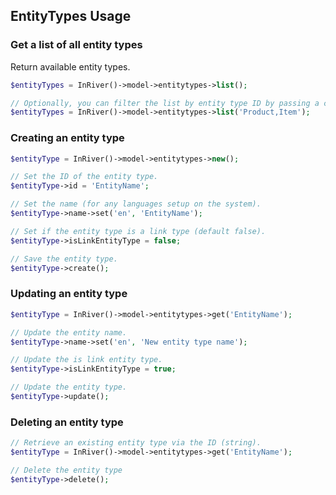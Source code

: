 ## EntityTypes Usage

### Get a list of all entity types
Return available entity types.
```php
$entityTypes = InRiver()->model->entitytypes->list();

// Optionally, you can filter the list by entity type ID by passing a comma separated list of IDs.
$entityTypes = InRiver()->model->entitytypes->list('Product,Item');
```

### Creating an entity type
```php
$entityType = InRiver()->model->entitytypes->new();

// Set the ID of the entity type.
$entityType->id = 'EntityName';

// Set the name (for any languages setup on the system).
$entityType->name->set('en', 'EntityName');

// Set if the entity type is a link type (default false).
$entityType->isLinkEntityType = false;

// Save the entity type.
$entityType->create();
```

### Updating an entity type
```php
$entityType = InRiver()->model->entitytypes->get('EntityName');

// Update the entity name.
$entityType->name->set('en', 'New entity type name');

// Update the is link entity type.
$entityType->isLinkEntityType = true;

// Update the entity type.
$entityType->update();
```

### Deleting an entity type
```php
// Retrieve an existing entity type via the ID (string).
$entityType = InRiver()->model->entitytypes->get('EntityName');

// Delete the entity type
$entityType->delete();
```



